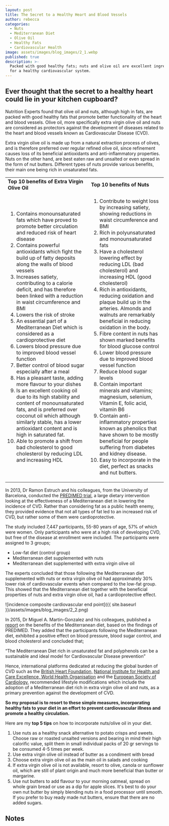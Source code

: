 ```yaml
---
layout: post
title: The Secret to a Healthy Heart and Blood Vessels
author: rebecca
categories:
  - Nuts
  - Mediterranean Diet
  - Olive Oil
  - Healthy Fats
  - Cardiovascular Health
image: assets/images/blog_images/2_1.webp
published: true
description: >-
  Packed with good healthy fats; nuts and olive oil are excellent ingredients
  for a healthy cardiovascular system.
---
```

## Ever thought that the secret to a healthy heart could lie in your kitchen cupboard?

Nutrition Experts found that olive oil and nuts, although high in fats, are packed with good healthy fats that promote better functionality of the heart and blood vessels. Olive oil, more specifically extra virgin olive oil and nuts are considered as protectors against the development of diseases related to the heart and blood vessels known as Cardiovascular Disease (CVD).

Extra virgin olive oil is made up from a natural extraction process of olives, and is therefore preferred over regular refined olive oil, since refinement causes loss of its beneficial antioxidants and anti-inflammatory properties. Nuts on the other hand, are best eaten raw and unsalted or even spread in the form of nut butters. Different types of nuts provide various benefits, their main one being rich in unsaturated fats. 



<table>
  <tr>
   <td><strong>Top 10 benefits of Extra Virgin Olive Oil</strong></td>
   <td><strong>Top 10 benefits of Nuts </strong></td>
  </tr>
  <tr>
   <td>
        <ol>
            <li>Contains monounsaturated fats which have proved to promote better circulation and reduced risk of heart disease</li>
            <li>Contains powerful antioxidants which fight the build up of fatty deposits along the walls of blood vessels</li>
            <li>Increases satiety, contributing to a calorie deficit, and has therefore been linked with a reduction in waist circumference and BMI</li>
            <li>Lowers the risk of stroke</li>
            <li>An essential part of a Mediterranean Diet which is considered as a cardioprotective diet</li>
            <li>Lowers blood pressure due to improved blood vessel function</li>
            <li>Better control of blood sugar especially after a meal</li>
            <li>Has a pleasant taste, adding more flavour to your dishes</li>
            <li>Is an excellent cooking oil due to its high stability and content of monounsaturated fats, and is preferred over coconut oil which although similarly stable, has a lower antioxidant content and is high in saturated fat.</li>
            <li>Able to promote a shift from bad cholesterol to good cholesterol by reducing LDL and increasing HDL</li>
        </ol>
   </td>
   <td>
        <ol>
            <li>Contribute to weight loss by increasing satiety, showing reductions in waist circumference and BMI</li>
            <li>Rich in polyunsaturated and monounsaturated fats</li>
            <li>Have a cholesterol lowering effect by reducing LDL (bad cholesterol) and increasing HDL (good cholesterol)</li>
            <li>Rich in antioxidants, reducing oxidation and plaque build up in the arteries. Almonds and walnuts are remarkably beneficial in reducing oxidation in the body.</li>
            <li>Fibre content in nuts has shown marked benefits for blood glucose control</li>
            <li>Lower blood pressure due to improved blood vessel function</li>
            <li>Reduce blood sugar levels</li>
            <li>Contain important minerals and vitamins; magnesium, selenium, Vitamin E, folic acid, vitamin B6</li>
            <li>Contain anti-inflammatory properties known as phenolics that have shown to be mostly beneficial for people suffering from diabetes and kidney disease.</li> 
            <li>Easy to incorporate in the diet, perfect as snacks and nut butters.</li>
        </ol>
   </td>
  </tr>
</table>

In 2013, Dr Ramon Estruch and his colleagues, from the University of Barcelona, conducted the [PREDIMED trial](https://pubmed.ncbi.nlm.nih.gov/23432189/), a large dietary intervention looking at the effectiveness of a Mediterranean diet in lowering the incidence of CVD. Rather than considering fat as a public health enemy, they provided evidence that not all types of fat led to an increased risk of CVD, but rather some of them were cardioprotective. 

The study included 7,447 participants, 55-80 years of age, 57% of which were women. Only participants who were at a high risk of developing CVD, but free of the disease at enrollment were included. The participants were assigned to 3 groups;
* Low-fat diet (control group)
* Mediterranean diet supplemented with nuts
* Mediterranean diet supplemented with extra virgin olive oil

The experts concluded that those following the Mediterranean diet supplemented with nuts or extra virgin olive oil had approximately 30% lower risk of cardiovascular events when compared to the low-fat group. This showed that the Mediterranean diet together with the beneficial properties of nuts and extra virgin olive oil, had a cardioprotective effect.

![incidence composite cardiovascular end point]({{ site.baseurl }}/assets/images/blog_images/2_2.png)

In 2015, Dr Miguel A. Martin-Gonzalez and his colleagues, published a [report](https://www.researchgate.net/publication/275896091_Benefits_of_the_Mediterranean_diet_insights_rrom_the_PREDIMED_study) on the benefits of the Mediterranean diet, based on the findings of PREDIMED. They added that the participants following the Mediterranean diet, exhibited a positive effect on blood pressure, blood sugar control, and blood cholesterol and concluded that; 

“The Mediterranean Diet rich in unsaturated fat and polyphenols can be a sustainable and ideal model for Cardiovascular Disease prevention” 

Hence, international platforms dedicated at reducing the global burden of CVD such as the [British Heart Foundation,](https://www.bhf.org.uk/informationsupport/heart-matters-magazine/nutrition/mediterranean-diet) [National Institute for Health and Care Excellence, World Health Organisation](https://www.nice.org.uk/guidance/ph25/documents/ph25-prevention-of-cardiovascular-disease-evidence-update2) and the [European Society of Cardiology](https://www.escardio.org/Education/ESC-Prevention-of-CVD-Programme/Treatment-goals/Risk-factor-control/nutrition), recommended lifestyle modifications which include the adoption of a Mediterranean diet rich in extra virgin olive oil and nuts, as a primary prevention against the development of CVD. 

**So my proposal is to resort to these simple measures, incorporating healthy fats to your diet in an effort to prevent cardiovascular illness and promote a healthy circulation.**

Here are my **top 5 tips** on how to incorporate nuts/olive oil in your diet. 

1. Use nuts as a healthy snack alternative to potato crisps and sweets. Choose raw or roasted unsalted versions and bearing in mind their high calorific value, split them in small individual packs of 20 gr servings to be consumed 4-5 times per week. 
2. Use extra virgin olive oil instead of butter as a condiment with bread
3. Choose extra virgin olive oil as the main oil in salads and cooking 
4. If extra virgin olive oil is not available, resort to olive, canola or sunflower oil, which  are still of plant origin and much more beneficial than butter or margarine. 
5. Use nut butters to add flavour to your morning oatmeal, spread on whole grain bread or use as a dip for apple slices. It's best to do your own nut butter by simply blending nuts in a food processor until smooth. If you prefer to buy ready made nut butters, ensure that there are no added sugars. 

## Notes

[^1]: This article is based on the research findings of Estruch, R., Ros, E., Salas-Salvadó, J., Covas, M., Corella, D., & Arós, F. et al. (2013), in their study on the  Primary Prevention of Cardiovascular Disease with a Mediterranean Diet  and Martínez-González, M., Salas-Salvadó, J., Estruch, R., Corella, D., Fitó, M., & Ros, E. (2015), that looked at the Benefits of the Mediterranean Diet. The 2016 Maltese Dietary Guidelines published by the Health Promotion & Disease Prevention Directorate within the Ministry for Health, were used as a guidance for the nutritional advice provided.

